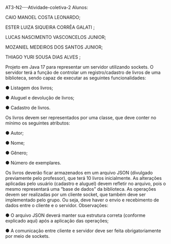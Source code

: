 AT3-N2---Atividade-coletiva-2
Alunos:

CAIO MANOEL COSTA LEONARDO;

ESTER LUIZA SIQUEIRA CORRÊA GALATI ;

LUCAS NASCIMENTO VASCONCELOS JUNIOR;

MOZANIEL MEDEIROS DOS SANTOS JUNIOR;

THIAGO YURI SOUSA DIAS ALVES ;

Projeto em Java 17 para representar um servidor utilizando sockets. O servidor terá a função de controlar um registro/cadastro de livros de uma biblioteca, sendo capaz de executar as seguintes funcionalidades:

● Listagem dos livros;

● Aluguel e devolução de livros;

● Cadastro de livros.

Os livros devem ser representados por uma classe, que deve conter no mínimo os seguintes atributos:

● Autor;

● Nome;

● Gênero;

● Número de exemplares.

Os livros deverão ficar armazenados em um arquivo JSON (divulgado previamente pelo professor), que terá 10 livros inicialmente. As alterações aplicadas pelo usuário (cadastro e aluguel) devem refletir no arquivo, pois o mesmo representará uma “base de dados” da biblioteca. As operações devem ser realizadas por um cliente socket, que também deve ser implementado pelo grupo. Ou seja, deve haver o envio e recebimento de dados entre o cliente e o servidor. Observações:

● O arquivo JSON deverá manter sua estrutura correta (conforme explicado aqui) após a aplicação das operações;

● A comunicação entre cliente e servidor deve ser feita obrigatoriamente por meio de sockets.

